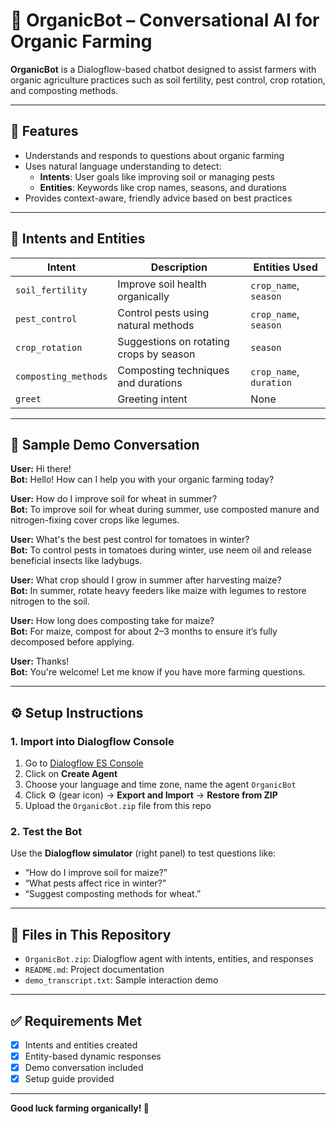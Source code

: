 
# 🌿 OrganicBot – Conversational AI for Organic Farming

**OrganicBot** is a Dialogflow-based chatbot designed to assist farmers with organic agriculture practices such as soil fertility, pest control, crop rotation, and composting methods.

---

## 🚀 Features

- Understands and responds to questions about organic farming
- Uses natural language understanding to detect:
  - **Intents**: User goals like improving soil or managing pests
  - **Entities**: Keywords like crop names, seasons, and durations
- Provides context-aware, friendly advice based on best practices

---

## 🧠 Intents and Entities

| Intent              | Description                                      | Entities Used               |
|---------------------|--------------------------------------------------|-----------------------------|
| `soil_fertility`    | Improve soil health organically                  | `crop_name`, `season`       |
| `pest_control`      | Control pests using natural methods              | `crop_name`, `season`       |
| `crop_rotation`     | Suggestions on rotating crops by season          | `season`                    |
| `composting_methods`| Composting techniques and durations              | `crop_name`, `duration`     |
| `greet`             | Greeting intent                                  | None                        |

---

## 🔁 Sample Demo Conversation

**User:** Hi there!  
**Bot:** Hello! How can I help you with your organic farming today?

**User:** How do I improve soil for wheat in summer?  
**Bot:** To improve soil for wheat during summer, use composted manure and nitrogen-fixing cover crops like legumes.

**User:** What's the best pest control for tomatoes in winter?  
**Bot:** To control pests in tomatoes during winter, use neem oil and release beneficial insects like ladybugs.

**User:** What crop should I grow in summer after harvesting maize?  
**Bot:** In summer, rotate heavy feeders like maize with legumes to restore nitrogen to the soil.

**User:** How long does composting take for maize?  
**Bot:** For maize, compost for about 2–3 months to ensure it’s fully decomposed before applying.

**User:** Thanks!  
**Bot:** You're welcome! Let me know if you have more farming questions.

---

## ⚙️ Setup Instructions

### 1. Import into Dialogflow Console

1. Go to [Dialogflow ES Console](https://dialogflow.cloud.google.com)
2. Click on **Create Agent**
3. Choose your language and time zone, name the agent `OrganicBot`
4. Click ⚙️ (gear icon) → **Export and Import** → **Restore from ZIP**
5. Upload the `OrganicBot.zip` file from this repo

### 2. Test the Bot

Use the **Dialogflow simulator** (right panel) to test questions like:
- “How do I improve soil for maize?”
- “What pests affect rice in winter?”
- “Suggest composting methods for wheat.”

---

## 📁 Files in This Repository

- `OrganicBot.zip`: Dialogflow agent with intents, entities, and responses
- `README.md`: Project documentation
- `demo_transcript.txt`: Sample interaction demo

---

## ✅ Requirements Met

- [x] Intents and entities created
- [x] Entity-based dynamic responses
- [x] Demo conversation included
- [x] Setup guide provided

---

**Good luck farming organically! 🌱**
